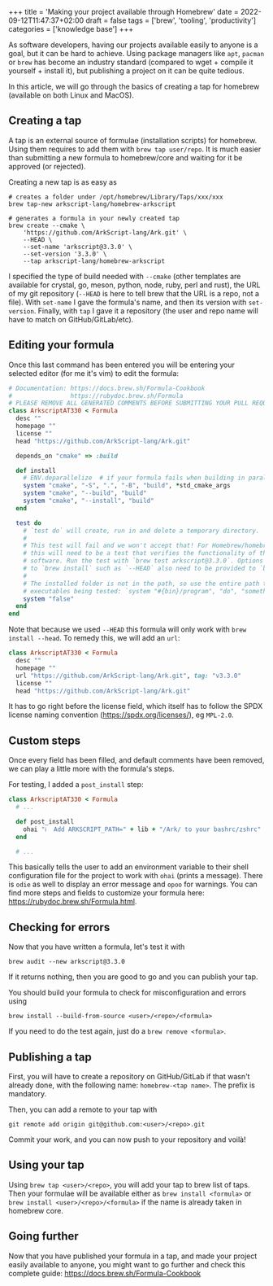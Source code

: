 +++
title = 'Making your project available through Homebrew'
date = 2022-09-12T11:47:37+02:00
draft = false
tags = ['brew', 'tooling', 'productivity']
categories = ['knowledge base']
+++

As software developers, having our projects available easily to anyone is a goal, but it can be hard to achieve. Using package managers like `apt`, `pacman` or `brew` has become an industry standard (compared to wget + compile it yourself + install it), but publishing a project on it can be quite tedious.

In this article, we will go through the basics of creating a tap for homebrew (available on both Linux and MacOS).

## Creating a tap

A tap is an external source of formulae (installation scripts) for homebrew. Using them requires to add them with `brew tap user/repo`. It is much easier than submitting a new formula to homebrew/core and waiting for it be approved (or rejected).

Creating a new tap is as easy as
```shell
# creates a folder under /opt/homebrew/Library/Taps/xxx/xxx
brew tap-new arkscript-lang/homebrew-arkscript

# generates a formula in your newly created tap
brew create --cmake \
    'https://github.com/ArkScript-lang/Ark.git' \
    --HEAD \
    --set-name 'arkscript@3.3.0' \
    --set-version '3.3.0' \
    --tap arkscript-lang/homebrew-arkscript
```

I specified the type of build needed with `--cmake` (other templates are available for crystal, go, meson, python, node, ruby, perl and rust), the URL of my git repository (`--HEAD` is here to tell brew that the URL is a repo, not a file). With `set-name` I gave the formula's name, and then its version with `set-version`. Finally, with `tap` I gave it a repository (the user and repo name will have to match on GitHub/GitLab/etc).

## Editing your formula

Once this last command has been entered you will be entering your selected editor (for me it's vim) to edit the formula:

```ruby
# Documentation: https://docs.brew.sh/Formula-Cookbook
#                https://rubydoc.brew.sh/Formula
# PLEASE REMOVE ALL GENERATED COMMENTS BEFORE SUBMITTING YOUR PULL REQUEST!
class ArkscriptAT330 < Formula
  desc ""
  homepage ""
  license ""
  head "https://github.com/ArkScript-lang/Ark.git"

  depends_on "cmake" => :build

  def install
    # ENV.deparallelize  # if your formula fails when building in parallel
    system "cmake", "-S", ".", "-B", "build", *std_cmake_args
    system "cmake", "--build", "build"
    system "cmake", "--install", "build"
  end

  test do
    # `test do` will create, run in and delete a temporary directory.
    #
    # This test will fail and we won't accept that! For Homebrew/homebrew-core
    # this will need to be a test that verifies the functionality of the
    # software. Run the test with `brew test arkscript@3.3.0`. Options passed
    # to `brew install` such as `--HEAD` also need to be provided to `brew test`.
    #
    # The installed folder is not in the path, so use the entire path to any
    # executables being tested: `system "#{bin}/program", "do", "something"`.
    system "false"
  end
end
```

Note that because we used `--HEAD` this formula will only work with `brew install --head`. To remedy this, we will add an `url`:

```ruby
class ArkscriptAT330 < Formula
  desc ""
  homepage ""
  url "https://github.com/ArkScript-lang/Ark.git", tag: "v3.3.0"
  license ""
  head "https://github.com/ArkScript-lang/Ark.git"
```

It has to go right before the license field, which itself has to follow the SPDX license naming convention (https://spdx.org/licenses/), eg `MPL-2.0`.

## Custom steps

Once every field has been filled, and default comments have been removed, we can play a little more with the formula's steps.

For testing, I added a `post_install` step:

```ruby
class ArkscriptAT330 < Formula
  # ...

  def post_install
    ohai "ℹ️  Add ARKSCRIPT_PATH=" + lib + "/Ark/ to your bashrc/zshrc"
  end

  # ...
```

This basically tells the user to add an environment variable to their shell configuration file for the project to work with `ohai` (prints a message). There is `odie` as well to display an error message and `opoo` for warnings. You can find more steps and fields to customize your formula here: https://rubydoc.brew.sh/Formula.html.

## Checking for errors

Now that you have written a formula, let's test it with

```shell
brew audit --new arkscript@3.3.0
```

If it returns nothing, then you are good to go and you can publish your tap.

You should build your formula to check for misconfiguration and errors using

```shell
brew install --build-from-source <user>/<repo>/<formula>
```

If you need to do the test again, just do a `brew remove <formula>`.

## Publishing a tap

First, you will have to create a repository on GitHub/GitLab if that wasn't already done, with the following name: `homebrew-<tap name>`. The prefix is mandatory.

Then, you can add a remote to your tap with

```shell
git remote add origin git@github.com:<user>/<repo>.git
```

Commit your work, and you can now push to your repository and voilà!

## Using your tap

Using `brew tap <user>/<repo>`, you will add your tap to brew list of taps. Then your formulae will be available either as `brew install <formula>` or `brew install <user>/<repo>/<formula>` if the name is already taken in homebrew core.

## Going further

Now that you have published your formula in a tap, and made your project easily available to anyone, you might want to go further and check this complete guide: https://docs.brew.sh/Formula-Cookbook

